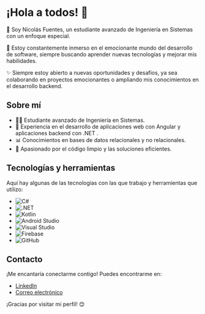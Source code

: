 # ¡Hola a todos! 👋

📱  Soy Nicolás Fuentes, un estudiante avanzado de Ingeniería en Sistemas con un enfoque especial.

🚀 Estoy constantemente inmerso en el emocionante mundo del desarrollo de software, siempre buscando aprender nuevas tecnologías y mejorar mis habilidades. 

✨ Siempre estoy abierto a nuevas oportunidades y desafíos, ya sea colaborando en proyectos emocionantes o ampliando mis conocimientos en el desarrollo backend.

## Sobre mí

- 👨‍💻 Estudiante avanzado de Ingeniería en Sistemas.
- 💼 Experiencia en el desarrollo de aplicaciones web con Angular y aplicaciones backend con .NET .
- 📊 Conocimientos en bases de datos relacionales y no relacionales.
- 🚀 Apasionado por el código limpio y las soluciones eficientes.

## Tecnologías y herramientas

Aquí hay algunas de las tecnologías con las que trabajo y herramientas que utilizo:

- ![C#](https://img.shields.io/badge/C%23%20%20-purple?style=plastic&logo=csharp&labelColor=black)
- ![.NET](https://img.shields.io/badge/.NET%20%20-purple?style=plastic&logo=dotnet&labelColor=black)
- ![Kotlin](https://img.shields.io/badge/Kotlin%20%20-purple?style=plastic&logo=kotlin&labelColor=black)
- ![Android Studio](https://img.shields.io/badge/Android%20Studio%20-purple?style=plastic&logo=androidstudio&labelColor=black)
- ![Visual Studio](https://img.shields.io/badge/Visual%20Studio%20-purple?style=plastic&logo=visualstudio&labelColor=black)
- ![Firebase](https://img.shields.io/badge/Firebase%20%20-purple?style=plastic&logo=firebase&labelColor=black)
- ![GitHub](https://img.shields.io/badge/GitHub%20%20-purple?style=plastic&logo=github&labelColor=black)

## Contacto

¡Me encantaría conectarme contigo! Puedes encontrarme en:

- [LinkedIn](https://www.linkedin.com/in/nicolas-fuentes-garcia-7997a1236/) <!-- Reemplaza # con tu enlace de LinkedIn -->
- [Correo electrónico](mailto:nicolasfuentesg06@gmail.com) <!-- Reemplaza # con tu dirección de correo electrónico -->

¡Gracias por visitar mi perfil! 😊
